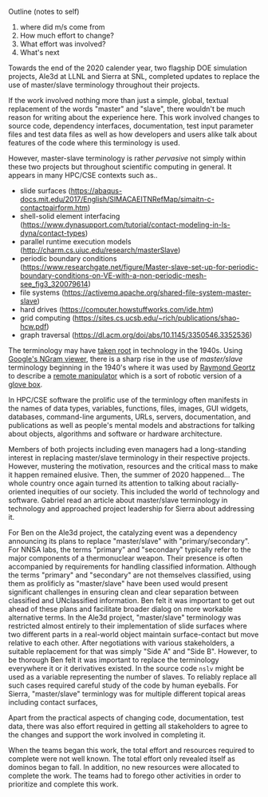 Outline (notes to self)
1. where did m/s come from
2. How much effort to change?
3. What effort was involved?
4. What's next

Towards the end of the 2020 calender year, two flagship DOE simulation projects, Ale3d at LLNL and Sierra at SNL, completed updates to replace the use of master/slave terminology throughout their projects.

If the work involved nothing more than just a simple, global, textual replacement of the words "master" and "slave", there wouldn't be much reason for writing about the experience here.
This work involved changes to source code, dependency interfaces, documentation, test input parameter files and test data files as well as how developers and users alike talk about features of the code where this terminology is used.

However, master-slave terminology is rather *pervasive* not simply within these two projects but throughout scientific computing in general.
It appears in many HPC/CSE contexts such as..

* slide surfaces (https://abaqus-docs.mit.edu/2017/English/SIMACAEITNRefMap/simaitn-c-contactpairform.htm)
* shell-solid element interfacing (https://www.dynasupport.com/tutorial/contact-modeling-in-ls-dyna/contact-types)
* parallel runtime execution models (http://charm.cs.uiuc.edu/research/masterSlave)
* periodic boundary conditions (https://www.researchgate.net/figure/Master-slave-set-up-for-periodic-boundary-conditions-on-VE-with-a-non-periodic-mesh-see_fig3_320079614)
* file systems (https://activemq.apache.org/shared-file-system-master-slave)
* hard drives (https://computer.howstuffworks.com/ide.htm)
* grid computing (https://sites.cs.ucsb.edu/~rich/publications/shao-hcw.pdf)
* graph traversal (https://dl.acm.org/doi/abs/10.1145/3350546.3352536)

The terminology may have [taken root](https://www.cise.ufl.edu/~sahni/papers/masterslave2.pdf) in technology in the 1940s.
Using [Google's NGram viewer](https://books.google.com/ngrams/graph?content=master-slave&year_start=1800&year_end=2019&case_insensitive=on&corpus=26&smoothing=3&direct_url=t4%3B%2Cmaster%20-%20slave%3B%2Cc0%3B%2Cs0%3B%3Bmaster%20-%20slave%3B%2Cc0%3B%3BMaster%20-%20Slave%3B%2Cc0%3B%3BMaster%20-%20slave%3B%2Cc0%3B%3BMASTER%20-%20SLAVE%3B%2Cc0), there is a sharp rise in the use of *master/slave* terminology beginning in the 1940's where it was used by [Raymond Geortz](https://en.wikipedia.org/wiki/Raymond_Goertz) to describe a [remote manipulator](https://en.wikipedia.org/wiki/Remote_manipulator) which is a sort of robotic version of a [glove box](https://en.wikipedia.org/wiki/Glovebox).

In HPC/CSE software the prolific use of the terminlogy often manifests in the names of data types, variables, functions, files, images, GUI widgets, databases, command-line arguments, URLs, servers, documentation, and publications as well as people's mental models and abstractions for talking about objects, algorithms and software or hardware architecture.

Members of both projects including even managers had a long-standing interest in replacing master/slave terminology in their respective projects.
However, mustering the motivation, resources and the critical mass to make it happen remained elusive.
Then, the summer of 2020 happened...
The whole country once again turned its attention to talking about racially-oriented inequities of our society.
This included the world of technology and software.
Gabriel read an article about master/slave terminology in technology and approached project leadership for Sierra about addressing it.

For Ben on the Ale3d project, the catalyzing event was a dependency announcing its plans to replace "master/slave" with "primary/secondary".
For NNSA labs, the terms "primary" and "secondary" typically refer to the major components of a thermonuclear weapon.
Their presence is often accompanied by requirements for handling classified information.
Although the terms "primary" and "secondary" are not themselves classified, using them as prolificly as "master/slave" have been used would present significant challenges in ensuring clean and clear separation between classified and UNclassified information.
Ben felt it was important to get out ahead of these plans and facilitate broader dialog on more workable alternative terms.
In the Ale3d project, "master/slave" terminology was restricted almost entirely to their implementation of slide surfaces where two different parts in a real-world object maintain surface-contact but move relative to each other.
After negotiations with various stakeholders, a suitable replacement for that was simply "Side A" and "Side B".
However, to be thorough Ben felt it was important to replace the terminology everywhere it or it derivatives existed.
In the source code `nslv` might be used as a variable representing the number of slaves.
To reliably replace all such cases required careful study of the code by human eyeballs.
For Sierra, "master/slave" terminlogy was for multiple different topical areas including contact surfaces, 

Apart from the practical aspects of changing code, documentation, test data, there was also effort required in getting all stakeholders to agree to the changes and support the work involved in completing it. 

When the teams began this work, the total effort and resources required to complete were not well known.
The total effort only revealed itself as dominos began to fall.
In addition, no new resources were allocated to complete the work.
The teams had to forego other activities in order to prioritize and complete this work.


